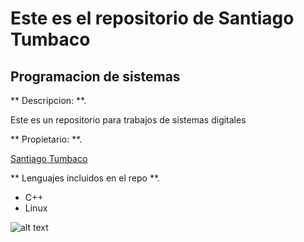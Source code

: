 # Este es el repositorio de Santiago Tumbaco
## Programacion de sistemas

** Descripcion: **.

Este es un repositorio para trabajos de sistemas digitales

** Propietario: **.

[Santiago Tumbaco](https://github.com/santiago1617)

** Lenguajes incluidos en el repo **.
- C++
- Linux

![alt text](https://www.bbva.com/wp-content/uploads/2018/11/BBVA-programacion-1024x629.jpg)
